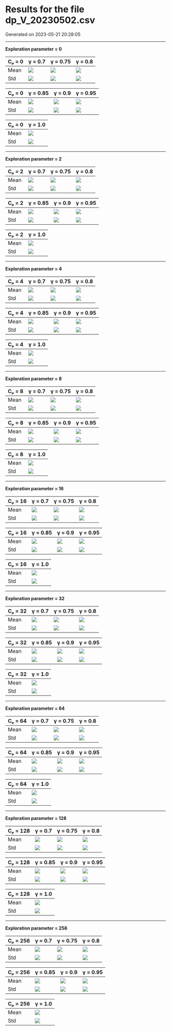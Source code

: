# Results for the file dp_V_20230502.csv 

Generated on 2023-05-21 20:28:05

---

**Exploration parameter = 0**

| Cₚ = 0 | γ = 0.7 | γ = 0.75 | γ = 0.8 | 
| --- | --- | --- | --- | 
| Mean | ![](fig/dp_V/mean_g_0.7_cp_0.png) | ![](fig/dp_V/mean_g_0.75_cp_0.png) | ![](fig/dp_V/mean_g_0.8_cp_0.png) | 
| Std | ![](fig/dp_V/std_g_0.7_cp_0.png) | ![](fig/dp_V/std_g_0.75_cp_0.png) | ![](fig/dp_V/std_g_0.8_cp_0.png) | 

| Cₚ = 0 | γ = 0.85 | γ = 0.9 | γ = 0.95 | 
| --- | --- | --- | --- | 
| Mean | ![](fig/dp_V/mean_g_0.85_cp_0.png) | ![](fig/dp_V/mean_g_0.9_cp_0.png) | ![](fig/dp_V/mean_g_0.95_cp_0.png) | 
| Std | ![](fig/dp_V/std_g_0.85_cp_0.png) | ![](fig/dp_V/std_g_0.9_cp_0.png) | ![](fig/dp_V/std_g_0.95_cp_0.png) | 

| Cₚ = 0 | γ = 1.0 | 
| --- | --- | 
| Mean | ![](fig/dp_V/mean_g_1.0_cp_0.png) | 
| Std | ![](fig/dp_V/std_g_1.0_cp_0.png) | 

---

**Exploration parameter = 2**

| Cₚ = 2 | γ = 0.7 | γ = 0.75 | γ = 0.8 | 
| --- | --- | --- | --- | 
| Mean | ![](fig/dp_V/mean_g_0.7_cp_2.png) | ![](fig/dp_V/mean_g_0.75_cp_2.png) | ![](fig/dp_V/mean_g_0.8_cp_2.png) | 
| Std | ![](fig/dp_V/std_g_0.7_cp_2.png) | ![](fig/dp_V/std_g_0.75_cp_2.png) | ![](fig/dp_V/std_g_0.8_cp_2.png) | 

| Cₚ = 2 | γ = 0.85 | γ = 0.9 | γ = 0.95 | 
| --- | --- | --- | --- | 
| Mean | ![](fig/dp_V/mean_g_0.85_cp_2.png) | ![](fig/dp_V/mean_g_0.9_cp_2.png) | ![](fig/dp_V/mean_g_0.95_cp_2.png) | 
| Std | ![](fig/dp_V/std_g_0.85_cp_2.png) | ![](fig/dp_V/std_g_0.9_cp_2.png) | ![](fig/dp_V/std_g_0.95_cp_2.png) | 

| Cₚ = 2 | γ = 1.0 | 
| --- | --- | 
| Mean | ![](fig/dp_V/mean_g_1.0_cp_2.png) | 
| Std | ![](fig/dp_V/std_g_1.0_cp_2.png) | 

---

**Exploration parameter = 4**

| Cₚ = 4 | γ = 0.7 | γ = 0.75 | γ = 0.8 | 
| --- | --- | --- | --- | 
| Mean | ![](fig/dp_V/mean_g_0.7_cp_4.png) | ![](fig/dp_V/mean_g_0.75_cp_4.png) | ![](fig/dp_V/mean_g_0.8_cp_4.png) | 
| Std | ![](fig/dp_V/std_g_0.7_cp_4.png) | ![](fig/dp_V/std_g_0.75_cp_4.png) | ![](fig/dp_V/std_g_0.8_cp_4.png) | 

| Cₚ = 4 | γ = 0.85 | γ = 0.9 | γ = 0.95 | 
| --- | --- | --- | --- | 
| Mean | ![](fig/dp_V/mean_g_0.85_cp_4.png) | ![](fig/dp_V/mean_g_0.9_cp_4.png) | ![](fig/dp_V/mean_g_0.95_cp_4.png) | 
| Std | ![](fig/dp_V/std_g_0.85_cp_4.png) | ![](fig/dp_V/std_g_0.9_cp_4.png) | ![](fig/dp_V/std_g_0.95_cp_4.png) | 

| Cₚ = 4 | γ = 1.0 | 
| --- | --- | 
| Mean | ![](fig/dp_V/mean_g_1.0_cp_4.png) | 
| Std | ![](fig/dp_V/std_g_1.0_cp_4.png) | 

---

**Exploration parameter = 8**

| Cₚ = 8 | γ = 0.7 | γ = 0.75 | γ = 0.8 | 
| --- | --- | --- | --- | 
| Mean | ![](fig/dp_V/mean_g_0.7_cp_8.png) | ![](fig/dp_V/mean_g_0.75_cp_8.png) | ![](fig/dp_V/mean_g_0.8_cp_8.png) | 
| Std | ![](fig/dp_V/std_g_0.7_cp_8.png) | ![](fig/dp_V/std_g_0.75_cp_8.png) | ![](fig/dp_V/std_g_0.8_cp_8.png) | 

| Cₚ = 8 | γ = 0.85 | γ = 0.9 | γ = 0.95 | 
| --- | --- | --- | --- | 
| Mean | ![](fig/dp_V/mean_g_0.85_cp_8.png) | ![](fig/dp_V/mean_g_0.9_cp_8.png) | ![](fig/dp_V/mean_g_0.95_cp_8.png) | 
| Std | ![](fig/dp_V/std_g_0.85_cp_8.png) | ![](fig/dp_V/std_g_0.9_cp_8.png) | ![](fig/dp_V/std_g_0.95_cp_8.png) | 

| Cₚ = 8 | γ = 1.0 | 
| --- | --- | 
| Mean | ![](fig/dp_V/mean_g_1.0_cp_8.png) | 
| Std | ![](fig/dp_V/std_g_1.0_cp_8.png) | 

---

**Exploration parameter = 16**

| Cₚ = 16 | γ = 0.7 | γ = 0.75 | γ = 0.8 | 
| --- | --- | --- | --- | 
| Mean | ![](fig/dp_V/mean_g_0.7_cp_16.png) | ![](fig/dp_V/mean_g_0.75_cp_16.png) | ![](fig/dp_V/mean_g_0.8_cp_16.png) | 
| Std | ![](fig/dp_V/std_g_0.7_cp_16.png) | ![](fig/dp_V/std_g_0.75_cp_16.png) | ![](fig/dp_V/std_g_0.8_cp_16.png) | 

| Cₚ = 16 | γ = 0.85 | γ = 0.9 | γ = 0.95 | 
| --- | --- | --- | --- | 
| Mean | ![](fig/dp_V/mean_g_0.85_cp_16.png) | ![](fig/dp_V/mean_g_0.9_cp_16.png) | ![](fig/dp_V/mean_g_0.95_cp_16.png) | 
| Std | ![](fig/dp_V/std_g_0.85_cp_16.png) | ![](fig/dp_V/std_g_0.9_cp_16.png) | ![](fig/dp_V/std_g_0.95_cp_16.png) | 

| Cₚ = 16 | γ = 1.0 | 
| --- | --- | 
| Mean | ![](fig/dp_V/mean_g_1.0_cp_16.png) | 
| Std | ![](fig/dp_V/std_g_1.0_cp_16.png) | 

---

**Exploration parameter = 32**

| Cₚ = 32 | γ = 0.7 | γ = 0.75 | γ = 0.8 | 
| --- | --- | --- | --- | 
| Mean | ![](fig/dp_V/mean_g_0.7_cp_32.png) | ![](fig/dp_V/mean_g_0.75_cp_32.png) | ![](fig/dp_V/mean_g_0.8_cp_32.png) | 
| Std | ![](fig/dp_V/std_g_0.7_cp_32.png) | ![](fig/dp_V/std_g_0.75_cp_32.png) | ![](fig/dp_V/std_g_0.8_cp_32.png) | 

| Cₚ = 32 | γ = 0.85 | γ = 0.9 | γ = 0.95 | 
| --- | --- | --- | --- | 
| Mean | ![](fig/dp_V/mean_g_0.85_cp_32.png) | ![](fig/dp_V/mean_g_0.9_cp_32.png) | ![](fig/dp_V/mean_g_0.95_cp_32.png) | 
| Std | ![](fig/dp_V/std_g_0.85_cp_32.png) | ![](fig/dp_V/std_g_0.9_cp_32.png) | ![](fig/dp_V/std_g_0.95_cp_32.png) | 

| Cₚ = 32 | γ = 1.0 | 
| --- | --- | 
| Mean | ![](fig/dp_V/mean_g_1.0_cp_32.png) | 
| Std | ![](fig/dp_V/std_g_1.0_cp_32.png) | 

---

**Exploration parameter = 64**

| Cₚ = 64 | γ = 0.7 | γ = 0.75 | γ = 0.8 | 
| --- | --- | --- | --- | 
| Mean | ![](fig/dp_V/mean_g_0.7_cp_64.png) | ![](fig/dp_V/mean_g_0.75_cp_64.png) | ![](fig/dp_V/mean_g_0.8_cp_64.png) | 
| Std | ![](fig/dp_V/std_g_0.7_cp_64.png) | ![](fig/dp_V/std_g_0.75_cp_64.png) | ![](fig/dp_V/std_g_0.8_cp_64.png) | 

| Cₚ = 64 | γ = 0.85 | γ = 0.9 | γ = 0.95 | 
| --- | --- | --- | --- | 
| Mean | ![](fig/dp_V/mean_g_0.85_cp_64.png) | ![](fig/dp_V/mean_g_0.9_cp_64.png) | ![](fig/dp_V/mean_g_0.95_cp_64.png) | 
| Std | ![](fig/dp_V/std_g_0.85_cp_64.png) | ![](fig/dp_V/std_g_0.9_cp_64.png) | ![](fig/dp_V/std_g_0.95_cp_64.png) | 

| Cₚ = 64 | γ = 1.0 | 
| --- | --- | 
| Mean | ![](fig/dp_V/mean_g_1.0_cp_64.png) | 
| Std | ![](fig/dp_V/std_g_1.0_cp_64.png) | 

---

**Exploration parameter = 128**

| Cₚ = 128 | γ = 0.7 | γ = 0.75 | γ = 0.8 | 
| --- | --- | --- | --- | 
| Mean | ![](fig/dp_V/mean_g_0.7_cp_128.png) | ![](fig/dp_V/mean_g_0.75_cp_128.png) | ![](fig/dp_V/mean_g_0.8_cp_128.png) | 
| Std | ![](fig/dp_V/std_g_0.7_cp_128.png) | ![](fig/dp_V/std_g_0.75_cp_128.png) | ![](fig/dp_V/std_g_0.8_cp_128.png) | 

| Cₚ = 128 | γ = 0.85 | γ = 0.9 | γ = 0.95 | 
| --- | --- | --- | --- | 
| Mean | ![](fig/dp_V/mean_g_0.85_cp_128.png) | ![](fig/dp_V/mean_g_0.9_cp_128.png) | ![](fig/dp_V/mean_g_0.95_cp_128.png) | 
| Std | ![](fig/dp_V/std_g_0.85_cp_128.png) | ![](fig/dp_V/std_g_0.9_cp_128.png) | ![](fig/dp_V/std_g_0.95_cp_128.png) | 

| Cₚ = 128 | γ = 1.0 | 
| --- | --- | 
| Mean | ![](fig/dp_V/mean_g_1.0_cp_128.png) | 
| Std | ![](fig/dp_V/std_g_1.0_cp_128.png) | 

---

**Exploration parameter = 256**

| Cₚ = 256 | γ = 0.7 | γ = 0.75 | γ = 0.8 | 
| --- | --- | --- | --- | 
| Mean | ![](fig/dp_V/mean_g_0.7_cp_256.png) | ![](fig/dp_V/mean_g_0.75_cp_256.png) | ![](fig/dp_V/mean_g_0.8_cp_256.png) | 
| Std | ![](fig/dp_V/std_g_0.7_cp_256.png) | ![](fig/dp_V/std_g_0.75_cp_256.png) | ![](fig/dp_V/std_g_0.8_cp_256.png) | 

| Cₚ = 256 | γ = 0.85 | γ = 0.9 | γ = 0.95 | 
| --- | --- | --- | --- | 
| Mean | ![](fig/dp_V/mean_g_0.85_cp_256.png) | ![](fig/dp_V/mean_g_0.9_cp_256.png) | ![](fig/dp_V/mean_g_0.95_cp_256.png) | 
| Std | ![](fig/dp_V/std_g_0.85_cp_256.png) | ![](fig/dp_V/std_g_0.9_cp_256.png) | ![](fig/dp_V/std_g_0.95_cp_256.png) | 

| Cₚ = 256 | γ = 1.0 | 
| --- | --- | 
| Mean | ![](fig/dp_V/mean_g_1.0_cp_256.png) | 
| Std | ![](fig/dp_V/std_g_1.0_cp_256.png) | 

